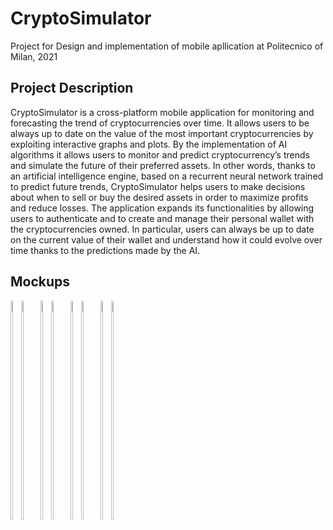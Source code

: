 # CryptoSimulator
 Project for Design and implementation of mobile apllication at Politecnico of Milan, 2021

## Project Description
CryptoSimulator is a cross-platform mobile application for monitoring and forecasting the trend of cryptocurrencies over time.
It allows users to be always up to date on the value of the most important cryptocurrencies by exploiting interactive graphs and plots. By the implementation of AI algorithms it allows users to monitor and predict cryptocurrency’s trends and simulate the future of their preferred assets. In other words, thanks to an artificial intelligence engine, based on a recurrent neural network trained to predict future trends, CryptoSimulator helps users to make decisions about when to sell or buy the desired assets in order to maximize profits and reduce losses.
The application expands its functionalities by allowing users to authenticate and to create and manage their personal wallet with the cryptocurrencies owned. In particular, users can always be up to date on the current value of their wallet and understand how it could evolve over time thanks to the predictions made by the AI.

## Mockups
<div style="display: inline-block; margin: auto;">
 <img width="30%" style="float: left: margin-right: 1%;" src="https://user-images.githubusercontent.com/56433128/122672469-eaa23f80-d1cb-11eb-8ebf-f21aca9685fe.png">
  <img width="30%" style="float: left: margin-right: 1%;" src="https://user-images.githubusercontent.com/56433128/122672470-ebd36c80-d1cb-11eb-9377-691f75ad65f0.png">
</div>
<div style="display: inline-block; margin: auto;">
 <img width="30%" style="float: left: margin-right: 1%;" src="https://user-images.githubusercontent.com/56433128/122672476-ee35c680-d1cb-11eb-9542-e5393fb8057f.png">
  <img width="30%" style="float: left: margin-right: 1%;" src="https://user-images.githubusercontent.com/56433128/122672477-ef66f380-d1cb-11eb-82e5-c62845a554b3.png">
</div>
<div style="display: inline-block; margin: auto;">
 <img width="30%" style="float: left: margin-right: 1%;" src="https://user-images.githubusercontent.com/56433128/122672481-f130b700-d1cb-11eb-9052-dfdbc4fe1709.png">
  <img width="30%" style="float: left: margin-right: 1%;" src="https://user-images.githubusercontent.com/56433128/122672482-f1c94d80-d1cb-11eb-8b5d-b1f1b4ed7437.png">
</div>
<div style="display: inline-block; margin: auto;">
 <img width="30%" style="float: left: margin-right: 1%;" src="https://user-images.githubusercontent.com/56433128/122672483-f42ba780-d1cb-11eb-8530-ffc9115dd509.png">
  <img width="30%" style="float: left: margin-right: 1%;" src="https://user-images.githubusercontent.com/56433128/122672485-f4c43e00-d1cb-11eb-8f8e-beb4754e7e36.png">
</div>
